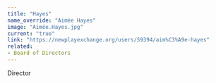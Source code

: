 ```yaml
---
title: "Hayes"
name_override: "Aimée Hayes"
image: "Aimée.Hayes.jpg"
current: "true"
link: "https://newplayexchange.org/users/59394/aim%C3%A9e-hayes"
related:
- Board of Directors
---
```


Director
